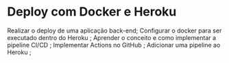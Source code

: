 # Deploy com Docker e Heroku
Realizar o deploy de uma aplicação back-end; Configurar o docker para ser executado dentro do Heroku ; Aprender o conceito e como implementar a pipeline CI/CD ; Implementar Actions no GitHub ; Adicionar uma pipeline ao Heroku ;
